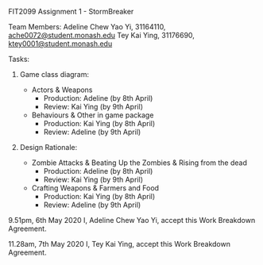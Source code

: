 FIT2099 Assignment 1 - StormBreaker

Team Members:
Adeline Chew Yao Yi, 31164110, ache0072@student.monash.edu
Tey Kai Ying, 31176690, ktey0001@student.monash.edu

Tasks:
1. Game class diagram:
    - Actors & Weapons
        * Production: Adeline (by 8th April)
        * Review: Kai Ying (by 9th April)
    - Behaviours & Other in game package
        * Production: Kai Ying (by 8th April)
        * Review: Adeline (by 9th April)

1. Design Rationale:
    - Zombie Attacks & Beating Up the Zombies & Rising from the dead
        * Production: Adeline (by 8th April)
        * Review: Kai Ying (by 9th April)
    - Crafting Weapons & Farmers and Food
        * Production: Kai Ying (by 8th April)
        * Review: Adeline (by 9th April)

9.51pm, 6th May 2020
I, Adeline Chew Yao Yi, accept this Work Breakdown Agreement.

11.28am, 7th May 2020
I, Tey Kai Ying, accept this Work Breakdown Agreement.

